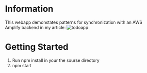 # Information
This webapp demonstates patterns for synchronization with an AWS Amplify backend in my article: 
![todoapp](https://github.com/adamgerhant/SynchronousTodoApp/assets/116332429/e4b10166-d42c-42e0-a9e0-8f60b03f07e3)

# Getting Started
1. Run npm install in your the sourse directory
2. npm start


